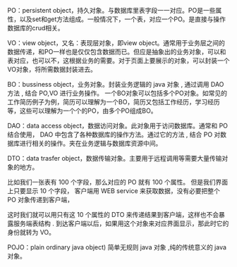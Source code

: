 PO：persistent object，持久对象。与数据库里表字段一一对应。PO是一些属性，以及set和get方法组成。一般情况下，一个表，对应一个PO。是直接与操作数据库的crud相关。

VO：view object，又名：表现层对象，即view object。通常用于业务层之间的数据传递，和PO一样也是仅仅包含数据而已。但应是抽象出的业务对象，可以和表对应，也可以不，这根据业务的需要。对于页面上要展示的对象，可以封装一个VO对象，将所需数据封装进去。

BO：bussiness object，业务对象。封装业务逻辑的 java 对象 , 通过调用 DAO 方法 , 结合 PO,VO 进行业务操作。 一个BO对象可以包括多个PO对象。如常见的工作简历例子为例，简历可以理解为一个BO，简历又包括工作经历，学习经历等，这些可以理解为一个个的PO，由多个PO组成BO。

DAO：data access object，数据访问对象。此对象用于访问数据库。通常和 PO 结合使用， DAO 中包含了各种数据库的操作方法。通过它的方法 , 结合 PO 对数据库进行相关的操作。夹在业务逻辑与数据库资源中间。

DTO：data trasfer object，数据传输对象。主要用于远程调用等需要大量传输对象的地方。

比如我们一张表有 100 个字段，那么对应的 PO 就有 100 个属性。 但是我们界面上只要显示 10 个字段， 客户端用 WEB service 来获取数据，没有必要把整个 PO 对象传递到客户端，

这时我们就可以用只有这 10 个属性的 DTO 来传递结果到客户端，这样也不会暴露服务端表结构 . 到达客户端以后，如果用这个对象来对应界面显示，那此时它的身份就转为 VO。

POJO：plain ordinary java object) 简单无规则 java 对象 ,纯的传统意义的 java 对象。
